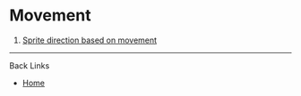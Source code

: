 # Movement

1. [Sprite direction based on movement](./documents/01_sprite_direction_based_on_movement.md)

---
Back Links

* [Home](../home.md)
